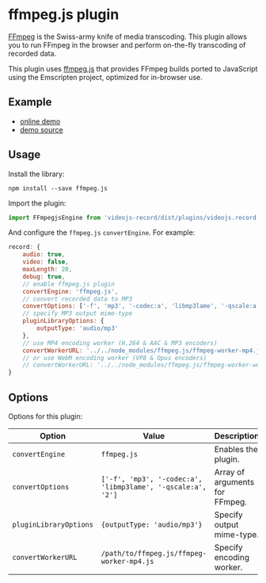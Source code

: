 # ffmpeg.js plugin

[FFmpeg](https://ffmpeg.org) is the Swiss-army knife of media transcoding. This plugin allows
you to run FFmpeg in the browser and perform on-the-fly transcoding of recorded data.

This plugin uses [ffmpeg.js](https://github.com/Kagami/ffmpeg.js) that provides FFmpeg
builds ported to JavaScript using the Emscripten project, optimized for in-browser use.

## Example

- [online demo](https://collab-project.github.io/videojs-record/demo/audio-only-ffmpegjs.html)
- [demo source](https://github.com/collab-project/videojs-record/blob/master/examples/plugins/audio-only-ffmpegjs.html)

## Usage

Install the library:

```console
npm install --save ffmpeg.js
```

Import the plugin:

```javascript
import FFmpegjsEngine from 'videojs-record/dist/plugins/videojs.record.ffmpegjs.js';
```

And configure the `ffmpeg.js` `convertEngine`. For example:

```javascript
record: {
    audio: true,
    video: false,
    maxLength: 20,
    debug: true,
    // enable ffmpeg.js plugin
    convertEngine: 'ffmpeg.js',
    // convert recorded data to MP3
    convertOptions: ['-f', 'mp3', '-codec:a', 'libmp3lame', '-qscale:a', '2'],
    // specify MP3 output mime-type
    pluginLibraryOptions: {
        outputType: 'audio/mp3'
    },
    // use MP4 encoding worker (H.264 & AAC & MP3 encoders)
    convertWorkerURL: '../../node_modules/ffmpeg.js/ffmpeg-worker-mp4.js'
    // or use WebM encoding worker (VP8 & Opus encoders)
    // convertWorkerURL: '../../node_modules/ffmpeg.js/ffmpeg-worker-webm.js'
}
```

## Options

Options for this plugin:

| Option | Value | Description |
| --- | --- | --- |
| `convertEngine` | `ffmpeg.js` | Enables the plugin. |
| `convertOptions` | `['-f', 'mp3', '-codec:a', 'libmp3lame', '-qscale:a', '2']` | Array of arguments for FFmpeg. |
| `pluginLibraryOptions` | `{outputType: 'audio/mp3'}` | Specify output mime-type. |
| `convertWorkerURL` | `/path/to/ffmpeg.js/ffmpeg-worker-mp4.js` | Specify encoding worker. |
